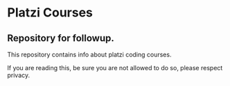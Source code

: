 # Platzi Courses
## Repository for followup.

This repository contains info about platzi coding courses.

If you are reading this, be sure you are not allowed to do so, please respect privacy.